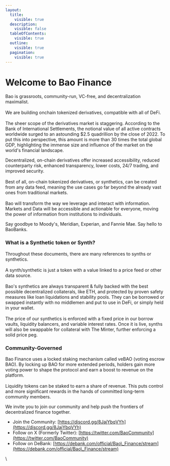 ```yaml
---
layout:
  title:
    visible: true
  description:
    visible: false
  tableOfContents:
    visible: true
  outline:
    visible: true
  pagination:
    visible: true
---
```


# Welcome to Bao Finance

Bao is grassroots, community-run, VC-free, and decentralization maximalist. \
\
We are building onchain tokenized derivatives, compatible with all of DeFi.\
\
The sheer scope of the derivatives market is staggering. According to the Bank of International Settlements, the notional value of all active contracts worldwide surged to an astounding $2.5 quadrillion by the close of 2022. To put this into perspective, this amount is more than 30 times the total global GDP, highlighting the immense size and influence of the market on the world's financial landscape.

Decentralized, on-chain derivatives offer increased accessibility, reduced counterparty risk, enhanced transparency, lower costs, 24/7 trading, and improved security.\
\
Best of all, on-chain tokenized derivatives, or synthetics, can be created from any data feed, meaning the use cases go far beyond the already vast ones from traditional markets. \
\
Bao will transform the way we leverage and interact with information. Markets and Data will be accessible and actionable for everyone, moving the power of information from institutions to individuals.

Say goodbye to Moody's, Meridian, Experian, and Fannie Mae. Say hello to BaoBanks.

### What is a **Synthetic token** or **Synth?**

Throughout these documents, there are many references to synths or synthetics. \
\
A synth/synthetic is just a token with a value linked to a price feed or other data source.\
\
Bao's synthetics are always transparent & fully backed with the best possible decentralized collaterals, like ETH, and protected by proven safety measures like loan liquidations and stability pools. They can be borrowed or swapped instantly with no middlemen and put to use in DeFi, or simply held in your wallet.\
\
The price of our synthetics is enforced with a fixed price in our borrow vaults, liquidity balancers, and variable interest rates. Once it is live, synths will also be swappable for collateral with The Minter, further enforcing a solid price peg.

### **Community-Governed**

Bao Finance uses a locked staking mechanism called veBAO (voting escrow BAO). By locking up BAO for more extended periods, holders gain more voting power to shape the protocol and earn a boost to revenue on the platform. \
\
Liquidity tokens can be staked to earn a share of revenue. This puts control and more significant rewards in the hands of committed long-term community members.

We invite you to join our community and help push the frontiers of decentralized finance together.

* Join the Community: [https://discord.gg/8JajYbqVYh](https://discord.gg/8JajYbqVYh)
* Follow on X (Formerly Twitter): [https://twitter.com/BaoCommunity](https://twitter.com/BaoCommunity)
* Follow on DeBank: [https://debank.com/official/Bao\_Finance/stream](https://debank.com/official/Bao\_Finance/stream)





\
